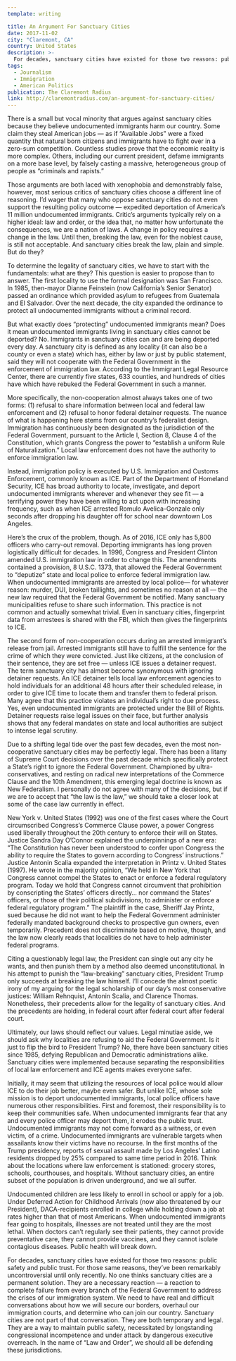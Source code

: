 ```yaml
---
template: writing

title: An Argument For Sanctuary Cities
date: 2017-11-02
city: "Claremont, CA"
country: United States
description: >-
  For decades, sanctuary cities have existed for those two reasons: public safety and public trust. For those same reasons, they’ve been remarkably uncontroversial until only recently. No one thinks sanctuary cities are a permanent solution. They are a necessary reaction — a reaction to complete failure from every branch of the Federal Government to address the crises of our immigration system.
tags:
  - Journalism
  - Immigration
  - American Politics
publication: The Claremont Radius
link: http://claremontradius.com/an-argument-for-sanctuary-cities/
---
```


There is a small but vocal minority that argues against sanctuary cities because they believe undocumented immigrants harm our country. Some claim they steal American jobs — as if “Available Jobs” were a fixed quantity that natural born citizens and immigrants have to fight over in a zero-sum competition. Countless studies prove that the economic reality is more complex. Others, including our current president, defame immigrants on a more base level, by falsely casting a massive, heterogeneous group of people as “criminals and rapists.”

Those arguments are both laced with xenophobia and demonstrably false, however, most serious critics of sanctuary cities choose a different line of reasoning. I’d wager that many who oppose sanctuary cities do not even support the resulting policy outcome — expedited deportation of America’s 11 million undocumented immigrants. Critic’s arguments typically rely on a higher ideal: law and order, or the idea that, no matter how unfortunate the consequences, we are a nation of laws. A change in policy requires a change in the law. Until then, breaking the law, even for the noblest cause, is still not acceptable. And sanctuary cities break the law, plain and simple. But do they?

To determine the legality of sanctuary cities, we have to start with the fundamentals: what are they? This question is easier to propose than to answer. The first locality to use the formal designation was San Francisco. In 1985, then-mayor Dianne Feinstein (now California’s Senior Senator) passed an ordinance which provided asylum to refugees from Guatemala and El Salvador. Over the next decade, the city expanded the ordinance to protect all undocumented immigrants without a criminal record.

But what exactly does “protecting” undocumented immigrants mean? Does it mean undocumented immigrants living in sanctuary cities cannot be deported? No. Immigrants in sanctuary cities can and are being deported every day. A sanctuary city is defined as any locality (it can also be a county or even a state) which has, either by law or just by public statement, said they will not cooperate with the Federal Government in the enforcement of immigration law. According to the Immigrant Legal Resource Center, there are currently five states, 633 counties, and hundreds of cities have which have rebuked the Federal Government in such a manner.

More specifically, the non-cooperation almost always takes one of two forms: (1) refusal to share information between local and federal law enforcement and (2) refusal to honor federal detainer requests. The nuance of what is happening here stems from our country’s federalist design. Immigration has continuously been designated as the jurisdiction of the Federal Government, pursuant to the Article I, Section 8, Clause 4 of the Constitution, which grants Congress the power to “establish a uniform Rule of Naturalization.” Local law enforcement does not have the authority to enforce immigration law.

Instead, immigration policy is executed by U.S. Immigration and Customs Enforcement, commonly known as ICE. Part of the Department of Homeland Security, ICE has broad authority to locate, investigate, and deport undocumented immigrants wherever and whenever they see fit — a terrifying power they have been willing to act upon with increasing frequency, such as when ICE arrested Romulo Avelica-Gonzale only seconds after dropping his daughter off for school near downtown Los Angeles.

Here’s the crux of the problem, though. As of 2016, ICE only has 5,800 officers who carry-out removal. Deporting immigrants has long proven logistically difficult for decades. In 1996, Congress and President Clinton amended U.S. immigration law in order to change this. The amendments contained a provision, 8 U.S.C. 1373, that allowed the Federal Government to “deputize” state and local police to enforce federal immigration law. When undocumented immigrants are arrested by local police— for whatever reason: murder, DUI, broken taillights, and sometimes no reason at all — the new law required that the Federal Government be notified. Many sanctuary municipalities refuse to share such information. This practice is not common and actually somewhat trivial. Even in sanctuary cities, fingerprint data from arrestees is shared with the FBI, which then gives the fingerprints to ICE.

The second form of non-cooperation occurs during an arrested immigrant’s release from jail. Arrested immigrants still have to fulfill the sentence for the crime of which they were convicted. Just like citizens, at the conclusion of their sentence, they are set free — unless ICE issues a detainer request. The term sanctuary city has almost become synonymous with ignoring detainer requests. An ICE detainer tells local law enforcement agencies to hold individuals for an additional 48 hours after their scheduled release, in order to give ICE time to locate them and transfer them to federal prison. Many agree that this practice violates an individual’s right to due process. Yes, even undocumented immigrants are protected under the Bill of Rights. Detainer requests raise legal issues on their face, but further analysis shows that any federal mandates on state and local authorities are subject to intense legal scrutiny.

Due to a shifting legal tide over the past few decades, even the most non-cooperative sanctuary cities may be perfectly legal. There has been a litany of Supreme Court decisions over the past decade which specifically protect a State’s right to ignore the Federal Government. Championed by ultra-conservatives, and resting on radical new interpretations of the Commerce Clause and the 10th Amendment, this emerging legal doctrine is known as New Federalism. I personally do not agree with many of the decisions, but if we are to accept that “the law is the law,” we should take a closer look at some of the case law currently in effect.

New York v. United States (1992) was one of the first cases where the Court circumscribed Congress’s Commerce Clause power, a power Congress used liberally throughout the 20th century to enforce their will on States. Justice Sandra Day O’Connor explained the underpinnings of a new era: “The Constitution has never been understood to confer upon Congress the ability to require the States to govern according to Congress’ instructions.” Justice Antonin Scalia expanded the interpretation in Printz v. United States (1997). He wrote in the majority opinion, “We held in New York that Congress cannot compel the States to enact or enforce a federal regulatory program. Today we hold that Congress cannot circumvent that prohibition by conscripting the States’ officers directly… nor command the States’ officers, or those of their political subdivisions, to administer or enforce a federal regulatory program.” The plaintiff in the case, Sheriff Jay Printz, sued because he did not want to help the Federal Government administer federally mandated background checks to prospective gun owners, even temporarily. Precedent does not discriminate based on motive, though, and the law now clearly reads that localities do not have to help administer federal programs.

Citing a questionably legal law, the President can single out any city he wants, and then punish them by a method also deemed unconstitutional. In his attempt to punish the “law-breaking” sanctuary cities, President Trump only succeeds at breaking the law himself. I’ll concede the almost poetic irony of my arguing for the legal scholarship of our day’s most conservative justices: William Rehnquist, Antonin Scalia, and Clarence Thomas. Nonetheless, their precedents allow for the legality of sanctuary cities. And the precedents are holding, in federal court after federal court after federal court.

Ultimately, our laws should reflect our values. Legal minutiae aside, we should ask why localities are refusing to aid the Federal Government. Is it just to flip the bird to President Trump? No, there have been sanctuary cities since 1985, defying Republican and Democratic administrations alike. Sanctuary cities were implemented because separating the responsibilities of local law enforcement and ICE agents makes everyone safer.

Initially, it may seem that utilizing the resources of local police would allow ICE to do their job better, maybe even safer. But unlike ICE, whose sole mission is to deport undocumented immigrants, local police officers have numerous other responsibilities. First and foremost, their responsibility is to keep their communities safe. When undocumented immigrants fear that any and every police officer may deport them, it erodes the public trust. Undocumented immigrants may not come forward as a witness, or even victim, of a crime. Undocumented immigrants are vulnerable targets when assailants know their victims have no recourse. In the first months of the Trump presidency, reports of sexual assault made by Los Angeles’ Latino residents dropped by 25% compared to same time period in 2016. Think about the locations where law enforcement is stationed: grocery stores, schools, courthouses, and hospitals. Without sanctuary cities, an entire subset of the population is driven underground, and we all suffer.

Undocumented children are less likely to enroll in school or apply for a job. Under Deferred Action for Childhood Arrivals (now also threatened by our President), DACA-recipients enrolled in college while holding down a job at rates higher than that of most Americans. When undocumented immigrants fear going to hospitals, illnesses are not treated until they are the most lethal. When doctors can’t regularly see their patients, they cannot provide preventative care, they cannot provide vaccines, and they cannot isolate contagious diseases. Public health will break down.

For decades, sanctuary cities have existed for those two reasons: public safety and public trust. For those same reasons, they’ve been remarkably uncontroversial until only recently. No one thinks sanctuary cities are a permanent solution. They are a necessary reaction — a reaction to complete failure from every branch of the Federal Government to address the crises of our immigration system. We need to have real and difficult conversations about how we will secure our borders, overhaul our immigration courts, and determine who can join our country. Sanctuary cities are not part of that conversation. They are both temporary and legal. They are a way to maintain public safety, necessitated by longstanding congressional incompetence and under attack by dangerous executive overreach. In the name of “Law and Order”, we should all be defending these jurisdictions.
